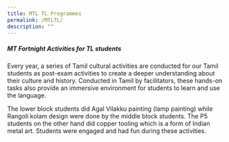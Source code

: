 ```yaml
---
title: MTL TL Programmes
permalink: /MTLTL/
description: ""
---
```

##### MT Fortnight Activities for TL students

Every year, a series of Tamil cultural activities are conducted for our Tamil students as post-exam activities to create a deeper understanding about their culture and history. Conducted in Tamil by facilitators, these hands-on tasks also provide an immersive environment for students to learn and use the language.<br>

The lower block students did Agal Vilakku painting (lamp painting) while Rangoli kolam design were done by the middle block students. The P5 students on the other hand did copper tooling which is a form of Indian metal art. Students were engaged and had fun during these activities. <br>


